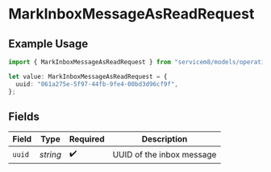 # MarkInboxMessageAsReadRequest

## Example Usage

```typescript
import { MarkInboxMessageAsReadRequest } from "servicem8/models/operations";

let value: MarkInboxMessageAsReadRequest = {
  uuid: "061a275e-5f97-44fb-9fe4-00bd3d96cf9f",
};
```

## Fields

| Field                     | Type                      | Required                  | Description               |
| ------------------------- | ------------------------- | ------------------------- | ------------------------- |
| `uuid`                    | *string*                  | :heavy_check_mark:        | UUID of the inbox message |